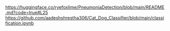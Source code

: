https://huggingface.co/ryefoxlime/PneumoniaDetection/blob/main/README.md?code=true#L25
https://github.com/aadeshshrestha306/Cat_Dog_Classifier/blob/main/classification.ipynb
